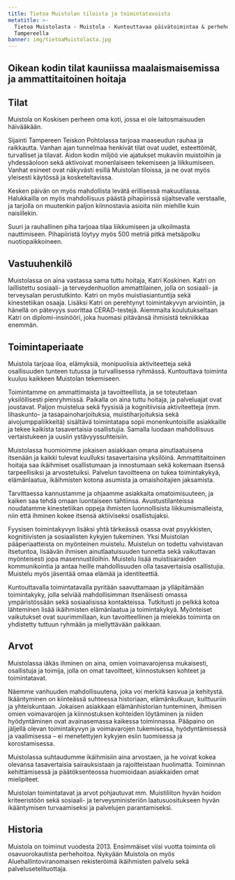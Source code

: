 ```yaml
---
title: Tietoa Muistolan tiloista ja toimintatavoista
metatitle: >-
  Tietoa Muistolasta - Muistola - Kuntouttavaa päivätoimintaa & perhehoitoa
  Tampereella
banner: img/tietoaMuistolasta.jpg
---
```

## Oikean kodin tilat kauniissa maalaismaisemissa ja ammattitaitoinen hoitaja

## Tilat

Muistola on Koskisen perheen oma koti, jossa ei ole laitosmaisuuden häivääkään. 

Sijainti Tampereen Teiskon Pohtolassa tarjoaa maaseudun rauhaa ja raikkautta. Vanhan ajan tunnelmaa henkivät tilat ovat uudet, esteettömät, turvalliset ja tilavat. Aidon kodin miljöö vie ajatukset mukaviin muistoihin ja yhdessäoloon sekä aktivoivat monenlaiseen tekemiseen ja liikkumiseen. Vanhat esineet ovat näkyvästi esillä Muistolan tiloissa, ja ne ovat myös yleisesti käytössä ja kosketeltavissa.

Kesken päivän on myös mahdollista levätä erillisessä makuutilassa. Halukkailla on myös mahdollisuus päästä pihapiirissä sijaitsevalle verstaalle, ja tarjolla on muutenkin paljon kiinnostavia asioita niin miehille kuin naisillekin. 

Suuri ja rauhallinen piha tarjoaa tilaa liikkumiseen ja ulkoilmasta nauttimiseen. Pihapiiristä löytyy myös 500 metriä pitkä metsäpolku nuotiopaikkoineen.

## Vastuuhenkilö

Muistolassa on aina vastassa sama tuttu hoitaja, Katri Koskinen. Katri on laillistettu sosiaali- ja terveydenhuollon ammattilainen, jolla on sosiaali- ja terveysalan perustutkinto. Katri on myös muistiasiantuntija sekä kinestetiikan osaaja. Lisäksi Katri on perehtynyt toimintakyvyn arviointiin, ja hänellä on pätevyys suorittaa CERAD-testejä. Aiemmalta koulutukseltaan Katri on diplomi-insinööri, joka huomasi pitävänsä ihmisistä tekniikkaa enemmän.

## Toimintaperiaate

Muistola tarjoaa iloa, elämyksiä, monipuolisia aktiviteetteja sekä osallisuuden tunteen tutussa ja turvallisessa ryhmässä. Kuntouttava toiminta kuuluu kaikkeen Muistolan tekemiseen.

Toimintamme on ammattimaista ja tavoitteellista, ja se toteutetaan yksilöllisesti pienryhmissä. Paikalla on aina tuttu hoitaja, ja palveluajat ovat joustavat. Paljon muistelua sekä fyysisiä ja kognitiivisia aktiviteetteja (mm. lihaskunto- ja tasapainoharjoituksia, muistiharjoituksia sekä aivojumppaliikkeitä) sisältävä toimintatapa sopii monenkuntoisille asiakkaille ja tekee kaikista tasavertaisia osallistujia. Samalla luodaan mahdollisuus vertaistukeen ja uusiin ystävyyssuhteisiin.

Muistolassa huomioimme jokaisen asiakkaan omana ainutlaatuisena  itsenään ja kaikki tulevat kuulluksi tasavertaisina yksilöinä.  Ammattitaitoinen hoitaja saa ikäihmiset osallistumaan ja innostumaan  sekä kokemaan itsensä tarpeellisiksi ja arvostetuiksi. Palvelun  tavoitteena on tukea toimintakykyä, elämänlaatua, ikäihmisten kotona asumista ja omaishoitajien jaksamista.

Tarvittaessa kannustamme ja ohjaamme asiakkaita omatoimisuuteen, ja kaiken saa tehdä omaan luontaiseen tahtiinsa. Avustustilanteissa noudatamme kinestetiikan oppeja ihmisten luonnollisista liikkumismalleista, niin että  ihminen kokee itsensä aktiiviseksi osallistujaksi.

Fyysisen toimintakyvyn lisäksi yhtä tärkeässä osassa ovat psyykkisten, kognitiivisten ja sosiaalisten kykyjen tukeminen. Yksi Muistolan pääperiaatteista on myönteinen muistelu. Muistelun on todettu vahvistavan itsetuntoa, lisäävän ihmisen ainutlaatuisuuden tunnetta sekä vaikuttavan myönteisesti jopa masennustiloihin. Muistelu lisää  muistisairaiden kommunikointia ja antaa heille mahdollisuuden olla tasavertaisia osallistujia. Muistelu myös jäsentää omaa elämää ja identiteettiä. 

Kuntouttavalla toimintatavalla pyritään saavuttamaan ja ylläpitämään toimintakyky, jolla selviää mahdollisimman itsenäisesti omassa ympäristössään sekä sosiaalisissa kontakteissa. Tutkitusti jo pelkkä kotoa lähteminen lisää ikäihmisten elämänlaatua ja toimintakykyä.  Myönteiset vaikutukset ovat suurimmillaan, kun tavoitteellinen ja mielekäs toiminta on yhdistetty tuttuun ryhmään ja miellyttävään paikkaan.

## Arvot

Muistolassa iäkäs ihminen on aina, omien voimavarojensa mukaisesti,  osallistuja ja toimija, jolla on omat tavoitteet, kiinnostuksen kohteet  ja toimintatavat.

Näemme vanhuuden mahdollisuutena, joka voi merkitä kasvua ja kehitystä. Ikääntyminen on kiinteässä suhteessa historiaan, elämänkulkuun, kulttuuriin ja yhteiskuntaan. Jokaisen asiakkaan elämänhistorian tunteminen, ihmisen omien voimavarojen ja kiinnostuksen kohteiden löytäminen ja niiden hyödyntäminen ovat avainasemassa kaikessa toiminnassa. Pääpaino on jäljellä olevan toimintakyvyn ja voimavarojen tukemisessa, hyödyntämisessä ja vaalimisessa – ei menetettyjen kykyjen esiin tuomisessa ja korostamisessa.

Muistolassa suhtaudumme ikäihmisiin aina arvostaen, ja he voivat kokea olevansa tasavertaisia sairauksistaan ja rajoitteistaan huolimatta. Toiminnan kehittämisessä ja päätöksenteossa huomioidaan asiakkaiden omat mielipiteet.

Muistolan toimintatavat ja arvot pohjautuvat mm. Muistiliiton hyvän hoidon kriteeristöön sekä sosiaali- ja terveysministeriön laatusuositukseen hyvän ikääntymisen turvaamiseksi ja palvelujen parantamiseksi.

## Historia

Muistola on toiminut vuodesta 2013. Ensimmäiset viisi vuotta toiminta oli osavuorokautista perhehoitoa. Nykyään Muistola on myös Aluehallintoviranomaisen rekisteröimä ikäihmisten palvelu sekä palvelusetelituottaja.
